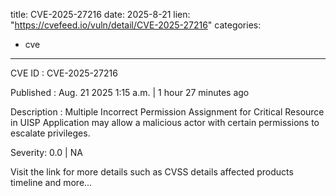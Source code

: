  
title: CVE-2025-27216
date: 2025-8-21
lien: "https://cvefeed.io/vuln/detail/CVE-2025-27216"
categories:
  - cve
---

CVE ID : CVE-2025-27216

Published :  Aug. 21
2025
1:15 a.m. | 1 hour
27 minutes ago

Description : Multiple Incorrect Permission Assignment for Critical Resource in UISP Application may allow a malicious actor with certain permissions to escalate privileges.

Severity: 0.0 | NA

Visit the link for more details
such as CVSS details
affected products
timeline
and more...
